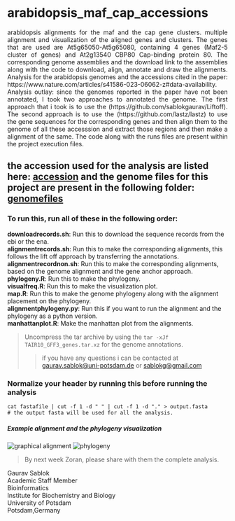 # arabidopsis_maf_cap_accessions
<div align = "justify"> arabidopsis alignments for the maf and the cap gene clusters. multiple alignment and visualization of the aligned genes and clusters. The genes that are used are At5g65050-At5g65080, containing 4 genes (Maf2-5 cluster of genes) and At2g13540 CBP80 Cap-binding protein 80. The corresponding genome assemblies and the download link to the assemblies along with the code to download, align, annotate and draw the alignments. Analysis for the arabidopsis genomes and the accessions cited in the paper: https://www.nature.com/articles/s41586-023-06062-z#data-availability. Analysis outlay: since the genomes reported in the paper have not been annotated, I took two approaches to annotated the genome. The first approach that i took is to use the (https://github.com/sablokgaurav/Liftoff). The second approach is to use the (https://github.com/lastz/lastz) to use the gene sequences for the corresponding genes and then align them to the genome of all these accesssion and extract those regions and then make a alignment of the same. The code along with the runs files are present within the project execution files.</div>

## the accession used for the analysis are listed here: [accession](https://github.com/sablokgaurav/arabidopsis_maf_cap_accessions/blob/main/arabidopsisaccessionlinks.md) and the genome files for this project are present in the following folder: [genomefiles](https://github.com/sablokgaurav/arabidopsis_maf_cap_accessions/tree/main/arabidopsis_genome_files)

### To run this, run all of these in the following order: 
**downloadrecords.sh**: Run this to download the sequence records from the ebi or the ena. \
**alignmentrecords.sh**: Run this to make the corresponding alignments, this follows the lift off approach by transferring the annotations. \
**alignmentrecordnon.sh**: Run this to make the corresponding alignments, based on the genome alignment and the gene anchor approach. \
**phylogeny.R**: Run this to make the phylogeny. \
**visualfreq.R**: Run this to make the visualization plot. \
**map.R**: Run this to make the genome phylogeny along with the alignment placement on the phylogeny. \
**alignmentphylogeny.py**: Run this if you want to run the alignment and the phylogeny as a python version. \
**manhattanplot.R**: Make the manhattan plot from the alignments.
> Uncompress the tar archive by using the ``` tar -xJf TAIR10_GFF3_genes.tar.xz ``` for the genome annotations.
>> if you have any questions i can be contacted at gaurav.sablok@uni-potsdam.de or sablokg@gmail.com

### Normalize your header by running this before running the analysis
```
cat fastafile | cut -f 1 -d " " | cut -f 1 -d "." > output.fasta
# the output fasta will be used for all the analysis. 
```
##### Example alignment and the phylogeny visualization 
![graphical alignment](https://github.com/sablokgaurav/arabidopsis_maf_cap_acessions_alignments/blob/main/Rplot.jpeg)
![phylogeny](https://github.com/sablokgaurav/arabidopsis_maf_cap_accessions_alignments/blob/main/phylogeny.jpeg)

> By next week Zoran, please share with them the complete analysis. 

Gaurav Sablok \
Academic Staff Member \
Bioinformatics \
Institute for Biochemistry and Biology \
University of Potsdam \
Potsdam,Germany 
